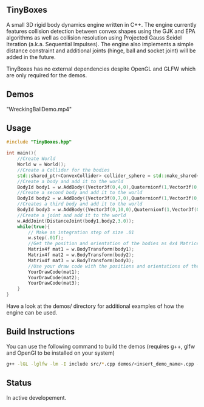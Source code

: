 ## TinyBoxes 
A small 3D rigid body dynamics engine written in C++.
The engine currently features collision detection between convex shapes using the GJK and EPA algorithms as well as collision resolution using  Projected Gauss Seidel Iteration (a.k.a. Sequential Impulses). The engine also implements a simple distance constraint and additional joints (hinge, ball and socket joint) will be added in the future.

TinyBoxes has no external dependencies despite OpenGL and GLFW which are only required for the demos.

## Demos

"WreckingBallDemo.mp4"


## Usage

```c++
#include "TinyBoxes.hpp"

int main(){
    //Create World
    World w = World(); 
    //Create a Collider for the bodies
    std::shared_ptr<ConvexCollider> collider_sphere = std::make_shared<SphereCollider>(1); 
    //Create a body and add it to the world
    BodyId body1 = w.AddBody({Vector3f(0,4,0),Quaternionf(1,Vector3f(0,0,0)),Vector3f(0,0,0),Vector3f(0,0,0), Matrix3f::Identity(),0.0,collider_sphere});
    //Create a second body and add it to the world
    BodyId body2 = w.AddBody({Vector3f(0,7,0),Quaternionf(1,Vector3f(0,0,0)),Vector3f(0,0,0),Vector3f(0,0,0), Matrix3f::Identity(),1.0,collider_sphere});
    //Creates a third body and add it to the world
    BodyId body3 = w.AddBody({Vector3f(0,10,0),Quaternionf(1,Vector3f(0,0,0)),Vector3f(0,0,0),Vector3f(0,0,0), Matrix3f::Identity(),1.0,collider_sphere});
    //Create a joint and add it to the world
    w.AddJoint(DistanceJoint(body1,body2,3.0)); 
    while(true){
        // Make an integration step of size .01
        w.step(.01f); 
        //Get the position and orientation of the bodies as 4x4 Matrices
        Matrix4f mat1 = w.BodyTransform(body1);
        Matrix4f mat2 = w.BodyTransform(body2);
        Matrix4f mat3 = w.BodyTransform(body3);
        //Use your draw code with the positions and orientations of the bodies (this part is up to you)
        YourDrawCode(mat1);
        YourDrawCode(mat2);
        YourDrawCode(mat3);
    }
}

``` 

Have a look at the demos/ directory for additional examples of how the engine can be used.

## Build Instructions
You can use the following command to build the demos (requires g++, glfw and OpenGl to be installed on your system)

```bash 
g++ -lGL -lglfw -lm -I include src/*.cpp demos/<insert_demo_name>.cpp -o <insert_demo_name>
``` 

## Status

In active developement.

